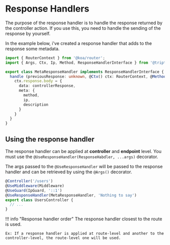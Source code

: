 # Response Handlers

The purpose of the response handler is to handle the response returned by the controller action. If you use this, you need to handle the sending of the response by yourself.

In the example below, i've created a response handler that adds to the response some metadata. 

```ts title="response-handler.ts"
import { RouterContext } from '@koa/router';
import { Args, Ctx, Ip, Method, ResponseHandlerInterface } from '@triptyk/nfw-core';

export class MetaResponseHandler implements ResponseHandlerInterface {
  handle (previousResponse: unknown, @Ctx() ctx: RouterContext, @Method() method:string, @Ip() ip: string, @Args() [description]:[string]): void | Promise<void> {
    ctx.response.body = {
      data: controllerResponse,
      meta: {
        method,
        ip,
        description
      }
    }
  }
}
```

## Using the response handler

The response handler can be applied at **controller** and **endpoint** level. You must use the `@UseResponseHandler(ResponseHabdler, ...args)` decorator.

The args passed to the `@UseResponseHandler` will be passed to the response handler and can be retrieved by using the `@Args()` decorator. 

```ts title="controller.ts"
@Controller('/users')
@UseMiddleware(Middleware)
@UseGuard(IpGuard, '::1')
@UseResponseHandler(MetaResponseHandler, 'Nothing to say')
export class UsersController {
  // ...
}
```

!!! info "Response handler order"
    The response handler closest to the route is used. 
    
    Ex: If a response handler is applied at route-level and another to the controller-level, the route-level one will be used.